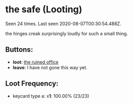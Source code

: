 # the safe (Looting)

Seen 24 times. Last seen 2020-08-07T00:30:54.488Z.

the hinges creak surprisingly loudly for such a small thing.

## Buttons:

- **loot**: [the ruined office](the-ruined-office-Nnkh4ub.md)
- **leave**: I have not gone this way yet.

## Loot Frequency:

  - keycard type a: x**1**: 100.00% (23/23)
